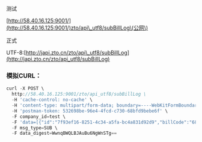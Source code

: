 # 

测试

[http://58.40.16.125:9001/](http://58.40.16.125:9001/)zto/api\_utf8/subBillLog\(公网\)

正式

UTF-8:[http://japi.zto.cn/zto/api\_utf8/subBillLog](http://japi.zto.cn/zto/api_utf8/subBillLog)

### 模拟CURL：

```js
curl -X POST \
  http://58.40.16.125:9001/zto/api_utf8/subBillLog \
  -H 'cache-control: no-cache' \
  -H 'content-type: multipart/form-data; boundary=----WebKitFormBoundary7MA4YWxkTrZu0gW' \
  -H 'postman-token: 532698be-96e4-4fcd-c730-68bfd9bebe6f' \
  -F company_id=test \
  -F 'data=[{"id":"7f93ef16-8251-4c34-a5fa-bc4a831d92d9","billCode":"680000000000","pushCategory":"callBack","pushTarget":"http://192.168.1.1/pushdata/callback","pushTime":1,"subscriptionCategory":31,"subscriptionSource":"order","createBy":"test","key":"ad99bb5f7d0ce8ac0f583a0f5fd494c6","sitecode":"02183","pushmobile":"18351186985","contents":"desc","type":"0","partnerid":"1000071435","isEnble":"1"}]' \
  -F msg_type=SUB \
  -F data_digest=WwnqBWQLBJAuBu6NgWnSTg==
```



